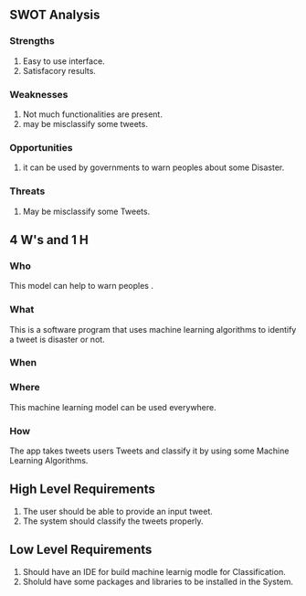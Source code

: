 ## SWOT Analysis
### Strengths
1. Easy to use interface.
2. Satisfacory results.
### Weaknesses
1. Not much functionalities are present.
2. may be misclassify some tweets. 
### Opportunities
1. it can be used by governments to warn peoples about some Disaster.
### Threats
1. May be misclassify some Tweets.

## 4 W's and 1 H
### Who
This model can help to warn peoples .
### What
This is a software program that uses machine learning algorithms to identify a tweet is disaster or not.
### When 

### Where
This machine learning model can be used everywhere.

### How
The app takes tweets users Tweets and classify it by using some Machine Learning Algorithms.

## High Level Requirements
1. The user should be able to provide an input tweet.
2. The system should classify the tweets properly.

## Low Level Requirements
1. Should have an IDE for build machine learnig modle for Classification.
2. Sholuld have some packages and libraries to be installed in the System.
